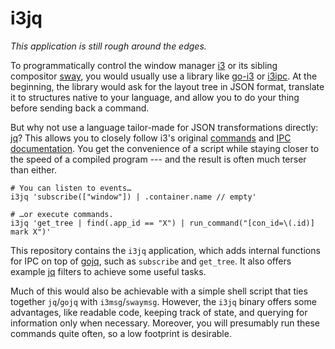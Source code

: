 # i3jq

*This application is still rough around the edges.*

To programmatically control the window manager [i3] or its sibling 
compositor [sway], you would usually use a library like [go-i3] or 
[i3ipc]. At the beginning, the library would ask for the layout tree in 
JSON format, translate it to structures native to your language, and 
allow you to do your thing before sending back a command.

But why not use a language tailor-made for JSON transformations 
directly: [jq]? This allows you to closely follow i3's original 
[commands][cmd] and [IPC documentation][ipc]. You get the convenience of 
a script while staying closer to the speed of a compiled program --- and 
the result is often much terser than either.

    # You can listen to events…
    i3jq 'subscribe(["window"]) | .container.name // empty'

    # …or execute commands.
    i3jq 'get_tree | find(.app_id == "X") | run_command("[con_id=\(.id)] mark X")'

This repository contains the `i3jq` application, which adds internal 
functions for IPC on top of [gojq], such as `subscribe` and `get_tree`. 
It also offers example [jq] filters to achieve some useful tasks.

Much of this would also be achievable with a simple shell script that 
ties together `jq`/`gojq` with `i3msg`/`swaymsg`. However, the `i3jq` 
binary offers some advantages, like readable code, keeping track of 
state, and querying for information only when necessary. Moreover, you 
will presumably run these commands quite often, so a low footprint is 
desirable.

[i3]: https://i3wm.org/
[ipc]: https://i3wm.org/docs/ipc.html
[cmd]: https://i3wm.org/docs/userguide.html#list_of_commands
[sway]: https://swaywm.org/
[swayfx]: https://github.com/WillPower3309/swayfx
[go]: https://go.dev/
[jq]: https://jqlang.github.io/jq/
[gojq]: https://github.com/itchyny/gojq
[i3ipc]: https://github.com/altdesktop/i3ipc-python
[go-i3]: https://github.com/i3/go-i3
